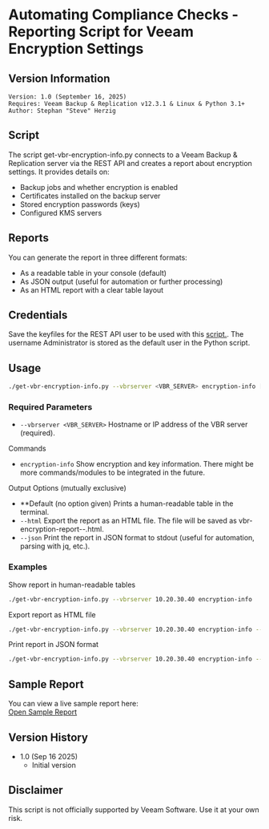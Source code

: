 # Automating Compliance Checks - Reporting Script for Veeam Encryption Settings

## Version Information
~~~~
Version: 1.0 (September 16, 2025)
Requires: Veeam Backup & Replication v12.3.1 & Linux & Python 3.1+
Author: Stephan "Steve" Herzig
~~~~

## Script
The script get-vbr-encryption-info.py connects to a Veeam Backup & Replication server via the REST API and creates a report about encryption settings. It provides details on:
- Backup jobs and whether encryption is enabled
- Certificates installed on the backup server
- Stored encryption passwords (keys)
- Configured KMS servers

## Reports
You can generate the report in three different formats:
- As a readable table in your console (default)
- As JSON output (useful for automation or further processing)
- As an HTML report with a clear table layout

## Credentials
Save the keyfiles for the REST API user to be used with this [script.](https://github.com/yetanothermightytool/python/tree/main/misc/fernet). The username Administrator is stored as the default user in the Python script.

## Usage

```bash
./get-vbr-encryption-info.py --vbrserver <VBR_SERVER> encryption-info [--html | --json]
```

### Required Parameters
- `--vbrserver <VBR_SERVER>`
Hostname or IP address of the VBR server (required).

Commands
- `encryption-info`
Show encryption and key information. There might be more commands/modules to be integrated in the future.

Output Options (mutually exclusive)
- **Default (no option given)
Prints a human-readable table in the terminal.
- `--html`
Export the report as an HTML file.
The file will be saved as vbr-encryption-report-<servername>-<timestamp>.html.
- `--json`
Print the report in JSON format to stdout (useful for automation, parsing with jq, etc.).

### Examples
Show report in human-readable tables
```bash
./get-vbr-encryption-info.py --vbrserver 10.20.30.40 encryption-info
```
Export report as HTML file
```bash
./get-vbr-encryption-info.py --vbrserver 10.20.30.40 encryption-info --html
```
Print report in JSON format
```bash
./get-vbr-encryption-info.py --vbrserver 10.20.30.40 encryption-info --json
```

## Sample Report
You can view a live sample report here:  
[Open Sample Report](https://github.com/yetanothermightytool/python/blob/main/vbr/vbr-encryption-info/vbr-encryption-sample-report.html)

## Version History
- 1.0 (Sep 16 2025)
  - Initial version
    
## Disclaimer

This script is not officially supported by Veeam Software. Use it at your own risk.




